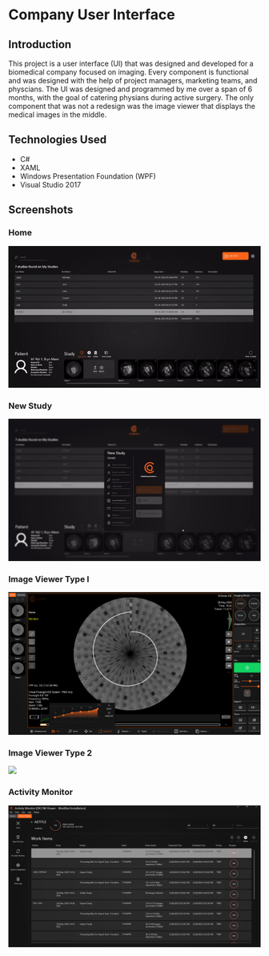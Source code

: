 # Company User Interface

## Introduction
This project is a user interface (UI) that was designed and developed for a biomedical company focused on imaging. Every component is functional and was designed with the help of project managers, marketing teams, and physcians. The UI was designed and programmed by me over a span of 6 months, with the goal of catering physians during active surgery. The only component that was not a redesign was the image viewer that displays the medical images in the middle.


## Technologies Used
  - C#
  - XAML
  - Windows Presentation Foundation (WPF)
  - Visual Studio 2017

## Screenshots

### Home
![](home.gif)

### New Study
![](newstudyu.gif)

### Image Viewer Type I
![](ICE.png)

### Image Viewer Type 2
![](imageviewer.gif)

### Activity Monitor
![](ActivityMonitor.PNG)
